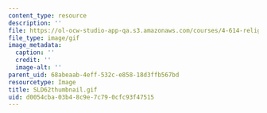 ```yaml
---
content_type: resource
description: ''
file: https://ol-ocw-studio-app-qa.s3.amazonaws.com/courses/4-614-religious-architecture-and-islamic-cultures-fall-2002/d0054cba03b48c9e7c790cfc93f47515_SLD62thumbnail.gif
file_type: image/gif
image_metadata:
  caption: ''
  credit: ''
  image-alt: ''
parent_uid: 68abeaab-4eff-532c-e858-18d3ffb567bd
resourcetype: Image
title: SLD62thumbnail.gif
uid: d0054cba-03b4-8c9e-7c79-0cfc93f47515
---
```

